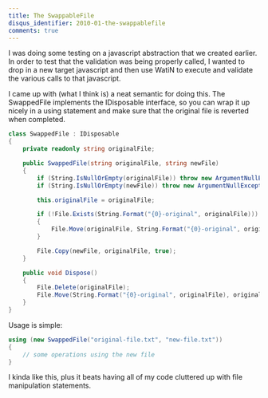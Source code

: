 ```yaml
---
title: The SwappableFile
disqus_identifier: 2010-01-the-swappablefile
comments: true
---
```


I was doing some testing on a javascript abstraction that we created earlier. In order to test that the validation was being properly called, I wanted to drop in a new target javascript and then use WatiN to execute and validate the various calls to that javascript.

I came up with (what I think is) a neat semantic for doing this. The SwappedFile implements the IDisposable interface, so you can wrap it up nicely in a using statement and make sure that the original file is reverted when completed.

``` csharp
class SwappedFile : IDisposable
{
    private readonly string originalFile;

    public SwappedFile(string originalFile, string newFile)
    {
        if (String.IsNullOrEmpty(originalFile)) throw new ArgumentNullException("originalFile");
        if (String.IsNullOrEmpty(newFile)) throw new ArgumentNullException("newFile");

        this.originalFile = originalFile;

        if (!File.Exists(String.Format("{0}-original", originalFile)))
        {
            File.Move(originalFile, String.Format("{0}-original", originalFile));
        }

        File.Copy(newFile, originalFile, true);
    }

    public void Dispose()
    {
        File.Delete(originalFile);
        File.Move(String.Format("{0}-original", originalFile), originalFile);
    }
}
```

Usage is simple:

``` csharp
using (new SwappedFile("original-file.txt", "new-file.txt"))
{
    // some operations using the new file
}
```

I kinda like this, plus it beats having all of my code cluttered up with file manipulation statements.
